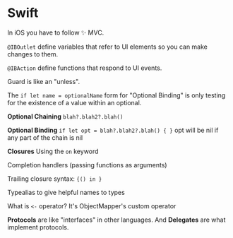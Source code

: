 Swift
=====

In iOS you have to follow :sparkles: MVC.

`@IBOutlet` define variables that refer to UI elements so you can make changes to them.

`@IBAction` define functions that respond to UI events.

Guard is like an "unless".
 
The `if let name = optionalName` form for "Optional Binding"  is only testing for the existence of a value within an optional.

**Optional Chaining**
`blah?.blah2?.blah()`

**Optional Binding**
`if let opt = blah?.blah2?.blah() { }`
opt will be nil if any part of the chain is nil

**Closures**
Using the `on` keyword

Completion handlers (passing functions as arguments)

Trailing closure syntax: `{() in }`

Typealias to give helpful names to types

What is `<-` operator? It's ObjectMapper's custom operator

**Protocols** are like "interfaces" in other languages. And **Delegates** are what implement protocols.
